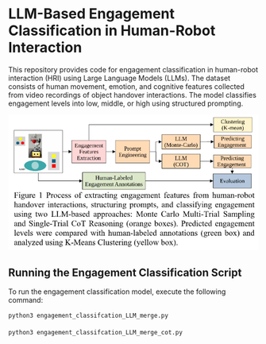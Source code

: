 # LLM-Based Engagement Classification in Human-Robot Interaction

This repository provides code for engagement classification in human-robot interaction (HRI) using Large Language Models (LLMs). The dataset consists of human movement, emotion, and cognitive features collected from video recordings of object handover interactions. The model classifies engagement levels into low, middle, or high using structured prompting.


![Engagement Classification Process](figure1.png)

## Running the Engagement Classification Script

To run the engagement classification model, execute the following command:

```bash
python3 engagement_classifcation_LLM_merge.py

python3 engagement_classifcation_LLM_merge_cot.py
